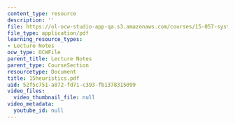 ```yaml
---
content_type: resource
description: ''
file: https://ol-ocw-studio-app-qa.s3.amazonaws.com/courses/15-057-systems-optimization-spring-2003/52f5c751a872fd71c393fb1378315099_15heuristics.pdf
file_type: application/pdf
learning_resource_types:
- Lecture Notes
ocw_type: OCWFile
parent_title: Lecture Notes
parent_type: CourseSection
resourcetype: Document
title: 15heuristics.pdf
uid: 52f5c751-a872-fd71-c393-fb1378315099
video_files:
  video_thumbnail_file: null
video_metadata:
  youtube_id: null
---
```

